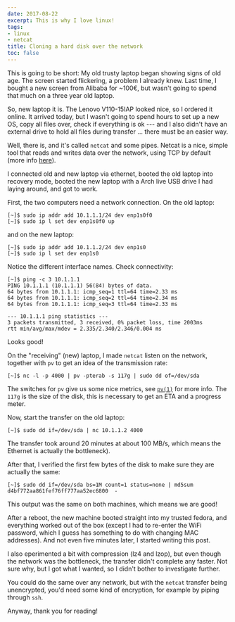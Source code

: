 ```yaml
---
date: 2017-08-22
excerpt: This is why I love linux!
tags:
- linux
- netcat
title: Cloning a hard disk over the network
toc: false
---
```


This is going to be short: My old trusty laptop began showing signs of old age. The screen started flickering, a problem I already knew. Last time, I bought a new screen from Alibaba for ~100€, but wasn't going to spend that much on a three year old laptop.

So, new laptop it is. The Lenovo V110-15IAP looked nice, so I ordered it online. It arrived today, but I wasn't going to spend hours to set up a new OS, copy all files over, check if everything is ok --- and I also didn't have an external drive to hold all files during transfer ... there must be an easier way.

Well, there is, and it's called `netcat` and some pipes. Netcat is a nice, simple tool that reads and writes data over the network, using TCP by default (more info [here](http://nc110.sourceforge.net/)).

I connected old and new laptop via ethernet, booted the old laptop into recovery mode, booted the new laptop with a Arch live USB drive I had laying around, and got to work.

First, the two computers need a network connection. On the old laptop:

```shell
[~]$ sudo ip addr add 10.1.1.1/24 dev enp1s0f0
[~]$ sudo ip l set dev enp1s0f0 up
```

and on the new laptop:

```shell
[~]$ sudo ip addr add 10.1.1.2/24 dev enp1s0
[~]$ sudo ip l set dev enp1s0
```

Notice the different interface names. Check connectivity:

```shell
[~]$ ping -c 3 10.1.1.1
PING 10.1.1.1 (10.1.1.1) 56(84) bytes of data.
64 bytes from 10.1.1.1: icmp_seq=1 ttl=64 time=2.33 ms
64 bytes from 10.1.1.1: icmp_seq=2 ttl=64 time=2.34 ms
64 bytes from 10.1.1.1: icmp_seq=3 ttl=64 time=2.33 ms

--- 10.1.1.1 ping statistics ---
3 packets transmitted, 3 received, 0% packet loss, time 2003ms
rtt min/avg/max/mdev = 2.335/2.340/2.346/0.004 ms
```

Looks good!

On the "receiving" (new) laptop, I made `netcat` listen on the network, together with `pv` to get an idea of the transmission rate:

```shell
[~]$ nc -l -p 4000 | pv -pterab -s 117g | sudo dd of=/dev/sda
```

The switches for `pv` give us some nice metrics, see [`pv(1)`](https://linux.die.net/man/1/pv) for more info. The `117g` is the size of the disk, this is necessary to get an ETA and a progress meter.

Now, start the transfer on the old laptop:

```shell
[~]$ sudo dd if=/dev/sda | nc 10.1.1.2 4000
```

The transfer took around 20 minutes at about 100 MB/s, which means the Ethernet is actually the bottleneck).

After that, I verified the first few bytes of the disk to make sure they are actually the same:

```shell
[~]$ sudo dd if=/dev/sda bs=1M count=1 status=none | md5sum
d4bf772aa861fef76ff777aa52ec6800  -
```

This output was the same on both machines, which means we are good!

After a reboot, the new machine booted straight into my trusted fedora, and everything worked out of the box (except I had to re-enter the WiFi password, which I guess has something to do with changing MAC addresses). And not even five minutes later, I started writing this post.

I also eperimented a bit with compression (lz4 and lzop), but even though the network was the bottleneck, the transfer didn't complete any faster. Not sure why, but I got what I wanted, so I didn't bother to investigate further.

You could do the same over any network, but with the `netcat` transfer being unencrypted, you'd need some kind of encryption, for example by piping through `ssh`.

Anyway, thank you for reading!
